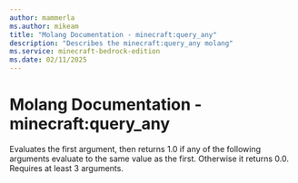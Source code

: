 ```yaml
---
author: mammerla
ms.author: mikeam
title: "Molang Documentation - minecraft:query_any"
description: "Describes the minecraft:query_any molang"
ms.service: minecraft-bedrock-edition
ms.date: 02/11/2025 
---
```


# Molang Documentation - minecraft:query_any

Evaluates the first argument, then returns 1.0 if any of the following arguments evaluate to the same value as the first. Otherwise it returns 0.0. Requires at least 3 arguments.
